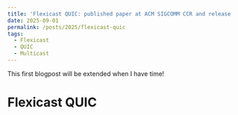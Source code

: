 ```yaml
---
title: 'Flexicast QUIC: published paper at ACM SIGCOMM CCR and release of the source code!'
date: 2025-09-01
permalink: /posts/2025/flexicast-quic
tags:
  - Flexicast
  - QUIC
  - Multicast
---
```


This first blogpost will be extended when I have time!

Flexicast QUIC
======